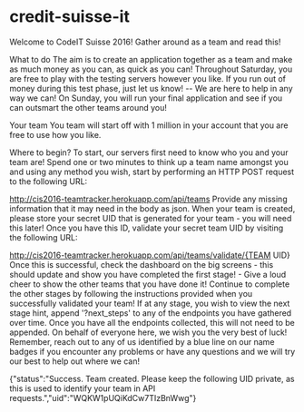# credit-suisse-it


Welcome to CodeIT Suisse 2016!
Gather around as a team and read this!

What to do
The aim is to create an application together as a team and make as much money as you can, as quick as you can!
Throughout Saturday, you are free to play with the testing servers however you like. If you run out of money during this test phase, just let us know! -- We are here to help in any way we can!
On Sunday, you will run your final application and see if you can outsmart the other teams around you!

Your team
You team will start off with 1 million in your account that you are free to use how you like.

Where to begin?
To start, our servers first need to know who you and your team are!
Spend one or two minutes to think up a team name amongst you and using any method you wish, start by performing an HTTP POST request to the following URL:

http://cis2016-teamtracker.herokuapp.com/api/teams
Provide any missing information that it may need in the body as json.
When your team is created, please store your secret UID that is generated for your team - you will need this later!
Once you have this ID, validate your secret team UID by visiting the following URL:

http://cis2016-teamtracker.herokuapp.com/api/teams/validate/{TEAM UID}
Once this is successful, check the dashboard on the big screens - this should update and show you have completed the first stage! - Give a loud cheer to show the other teams that you have done it!
Continue to complete the other stages by following the instructions provided when you successfully validated your team!
If at any stage, you wish to view the next stage hint, append '?next_steps' to any of the endpoints you have gathered over time. Once you have all the endpoints collected, this will not need to be appended.
On behalf of everyone here, we wish you the very best of luck!
Remember, reach out to any of us identified by a blue line on our name badges if you encounter any problems or have any questions and we will try our best to help out where we can!


{"status":"Success. Team created. Please keep the following UID private, as this is used to identify your team in API requests.","uid":"WQKW1pUQiKdCw7TIzBnWwg"}